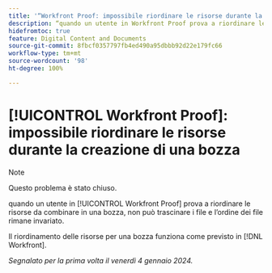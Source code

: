 ```yaml
---
title: '“Workfront Proof: impossibile riordinare le risorse durante la creazione di una bozza”'
description: “quando un utente in Workfront Proof prova a riordinare le risorse da combinare in una bozza, non può trascinare i file e l’ordine dei file rimane invariato.”
hidefromtoc: true
feature: Digital Content and Documents
source-git-commit: 8fbcf0357797fb4ed490a95dbbb92d22e179fc66
workflow-type: tm+mt
source-wordcount: '98'
ht-degree: 100%

---
```



# [!UICONTROL Workfront Proof]: impossibile riordinare le risorse durante la creazione di una bozza

>[!NOTE]
>
>Questo problema è stato chiuso.

quando un utente in [!UICONTROL Workfront Proof] prova a riordinare le risorse da combinare in una bozza, non può trascinare i file e l’ordine dei file rimane invariato.

Il riordinamento delle risorse per una bozza funziona come previsto in [!DNL Workfront].

_Segnalato per la prima volta il venerdì 4 gennaio 2024._
